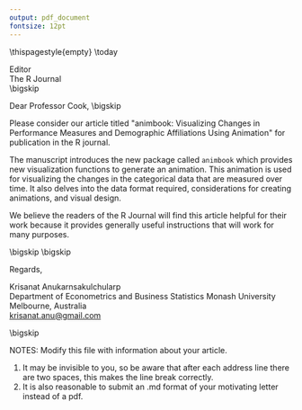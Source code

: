 ```yaml
---
output: pdf_document
fontsize: 12pt
---
```


\thispagestyle{empty}
\today

Editor   
The R Journal  
\bigskip

Dear Professor Cook,
\bigskip

Please consider our article titled "animbook: Visualizing Changes in Performance Measures and Demographic Affiliations Using Animation" for publication in the R journal.

The manuscript introduces the new package called `animbook` which provides new visualization functions to generate an animation. This animation is used for visualizing the changes in the categorical data that are measured over time. It also delves into the data format required, considerations for creating animations, and visual design.

We believe the readers of the R Journal will find this article helpful for their work because it provides generally useful instructions that will work for many purposes. 

\bigskip
\bigskip

Regards,
    
    
    
    
Krisanat Anukarnsakulchularp  
Department of Econometrics and Business Statistics
Monash University 
Melbourne, Australia  
krisanat.anu@gmail.com

\bigskip

NOTES: Modify this file with information about your article. 

1. It may be invisible to you, so be aware that after each address line there are two spaces, this makes the line break correctly.
2. It is also reasonable to submit an .md format of your motivating letter instead of a pdf. 
